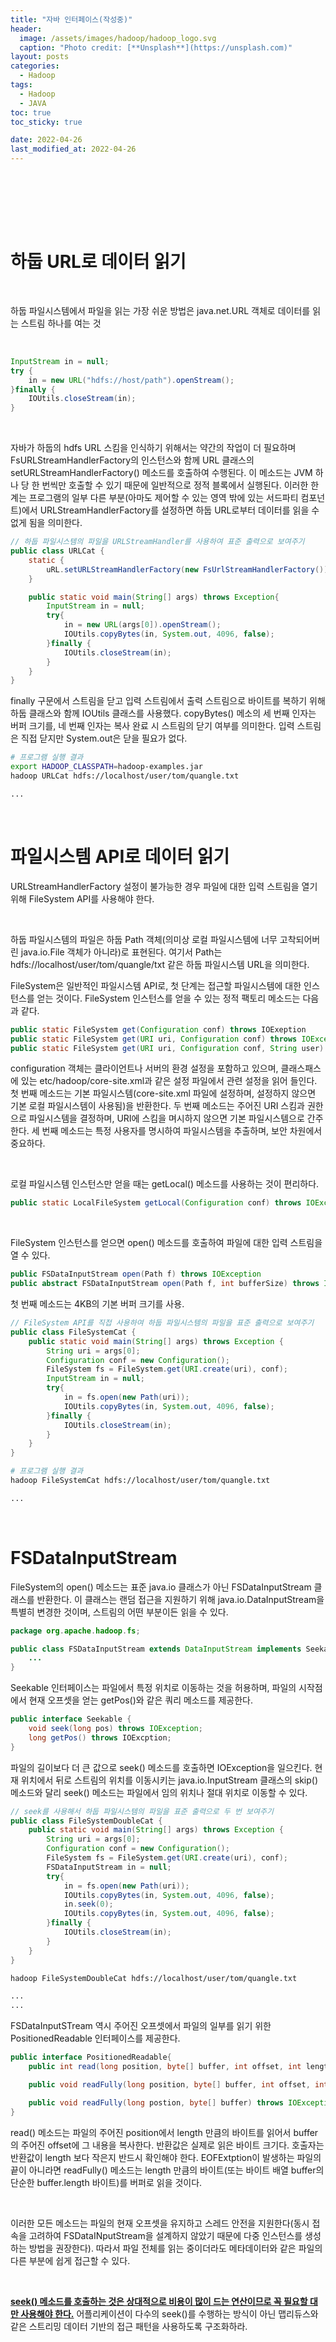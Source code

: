 ```yaml
---
title: "자바 인터페이스(작성중)"
header:
  image: /assets/images/hadoop/hadoop_logo.svg
  caption: "Photo credit: [**Unsplash**](https://unsplash.com)"
layout: posts
categories:
  - Hadoop
tags:
  - Hadoop
  - JAVA
toc: true
toc_sticky: true

date: 2022-04-26
last_modified_at: 2022-04-26
---
```


<a id="home1"></a>
<br><br>

<br><br>

# 하둡 URL로 데이터 읽기

<br>

하둡 파일시스템에서 파일을 읽는 가장 쉬운 방법은 java.net.URL 객체로 데이터를 읽는 스트림 하나를 여는 것

<br>

```java
InputStream in = null;
try {
    in = new URL("hdfs://host/path").openStream();
}finally {
    IOUtils.closeStream(in);
}
```
<br>

자바가 하둡의 hdfs URL 스킴을 인식하기 위해서는 약간의 작업이 더 필요하며 FsURLStreamHandlerFactory의 인스턴스와 함께 URL 클래스의 setURLStreamHandlerFactory() 메소드를 호출하여 수행된다. 이 메소드는 JVM 하나 당 한 번씩만 호출할 수 있기 때문에 일반적으로 정적 블록에서 실행된다. 이러한 한계는 프로그램의 일부 다른 부분(아마도 제어할 수 있는 영역 밖에 있는 서드파티 컴포넌트)에서 URLStreamHandlerFactory를 설정하면 하둡 URL로부터 데이터를 읽을 수 없게 됨을 의미한다. 

```java
// 하둡 파일시스템의 파일을 URLStreamHandler를 사용하여 표준 출력으로 보여주기
public class URLCat {
    static {
        uRL.setURLStreamHandlerFactory(new FsUrlStreamHandlerFactory());
    }

    public static void main(String[] args) throws Exception{
        InputStream in = null;
        try{
            in = new URL(args[0]).openStream();
            IOUtils.copyBytes(in, System.out, 4096, false);
        }finally {
            IOUtils.closeStream(in);
        }
    }
}
```

finally 구문에서 스트림을 닫고 입력 스트림에서 출력 스트림으로 바이트를 복하기 위해 하둡 클래스와 함께 IOUtils 클래스를 사용했다. copyBytes() 메소의 세 번째 인자는 버퍼 크기를, 네 번째 인자는 복사 완료 시 스트림의 닫기 여부를 의미한다. 입력 스트림은 직접 닫지만 System.out은 닫을 필요가 없다.

```bash
# 프로그램 실행 결과
export HADOOP_CLASSPATH=hadoop-examples.jar
hadoop URLCat hdfs://localhost/user/tom/quangle.txt

...
```

<br>

# 파일시스템 API로 데이터 읽기

URLStreamHandlerFactory 설정이 불가능한 경우 파일에 대한 입력 스트림을 열기 위해 FileSystem API를 사용해야 한다.

<br>

하둡 파일시스템의 파일은 하둡 Path 객체(의미상 로컬 파일시스템에 너무 고착되어버린 java.io.File 객체가 아니라)로 표현된다. 여기서 Path는 hdfs://localhost/user/tom/quangle/txt 같은 하둡 파일시스템 URL을 의미한다.

FileSystem은 일반적인 파일시스템 API로, 첫 단계는 접근할 파일시스템에 대한 인스턴스를 얻는 것이다. FileSystem 인스턴스를 얻을 수 있는 정적 팩토리 메소드는 다음과 같다.

```java
public static FileSystem get(Configuration conf) throws IOExeption
public static FileSystem get(URI uri, Configuration conf) throws IOException
public static FileSystem get(URI uri, Configuration conf, String user) throws IOException
```

configuration 객체는 클라이언트나 서버의 환경 설정을 포함하고 있으며, 클래스패스에 있는 etc/hadoop/core-site.xml과 같은 설정 파일에서 관련 설정을 읽어 들인다. 첫 번째 메소드는 기본 파일시스템(core-site.xml 파일에 설정하며, 설정하지 않으면 기본 로컬 파일시스템이 사용됨)을 반환한다. 두 번째 메소드는 주어진 URI 스킴과 권한으로 파일시스템을 결정하며, URI에 스킴을 며시하지 않으면 기본 파일시스템으로 간주한다. 세 번째 메소드는 특정 사용자를 명시하여 파일시스템을 추출하며, 보안 차원에서 중요하다.

<br>

로컬 파일시스템 인스턴스만 얻을 때는 getLocal() 메소드를 사용하는 것이 편리하다.

```java
public static LocalFileSystem getLocal(Configuration conf) throws IOException
```

<br>

FileSystem 인스턴스를 얻으면 open() 메소드를 호출하여 파일에 대한 입력 스트림을 열 수 있다.

```java
public FSDataInputStream open(Path f) throws IOException
public abstract FSDataInputStream open(Path f, int bufferSize) throws IOException
```

첫 번째 메소드는 4KB의 기본 버퍼 크기를 사용.

```java
// FileSystem API를 직접 사용하여 하둡 파일시스템의 파일을 표준 출력으로 보여주기
public class FileSystemCat {
    public static void main(String[] args) throws Exception {
        String uri = args[0];
        Configuration conf = new Configuration();
        FileSystem fs = FileSystem.get(URI.create(uri), conf);
        InputStream in = null;
        try{
            in = fs.open(new Path(uri));
            IOUtils.copyBytes(in, System.out, 4096, false);
        }finally {
            IOUtils.closeStream(in);
        }
    }
}
```

```bash
# 프로그램 실행 결과
hadoop FileSystemCat hdfs://localhost/user/tom/quangle.txt

...
```
<br>

# FSDataInputStream

FileSystem의 open() 메소드는 표준 java.io 클래스가 아닌 FSDataInputStream 클래스를 반환한다. 이 클래스는 랜덤 접근을 지원하기 위해 java.io.DataInputStream을 특별히 변경한 것이며, 스트림의 어떤 부분이든 읽을 수 있다.

```java
package org.apache.hadoop.fs;

public class FSDataInputStream extends DataInputStream implements Seekable, PositionedReadable {
    ...
}
```

Seekable 인터페이스는 파일에서 특정 위치로 이동하는 것을 허용하며, 파일의 시작점에서 현재 오프셋을 얻는 getPos()와 같은 쿼리 메소드를 제공한다.

```java
public interface Seekable {
    void seek(long pos) throws IOException;
    long getPos() throws IOExcption;
}
```

파일의 길이보다 더 큰 값으로 seek() 메소드를 호출하면 IOException을 일으킨다. 현재 위치에서 뒤로 스트림의 위치를 이동시키는 java.io.InputStream 클래스의 skip() 메소드와 달리 seek() 메소드는 파일에서 임의 위치나 절대 위치로 이동할 수 있다.

```java
// seek를 사용해서 하둡 파일시스템의 파일을 표준 출력으로 두 번 보여주기
public class FileSystemDoubleCat {
    public static void main(String[] args) throws Exception {
        String uri = args[0];
        Configuration conf = new Configuration();
        FileSystem fs = FileSystem.get(URI.create(uri), conf);
        FSDataInputStream in = null;
        try{
            in = fs.open(new Path(uri));
            IOUtils.copyBytes(in, System.out, 4096, false);
            in.seek(0);
            IOUtils.copyBytes(in, System.out, 4096, false);
        }finally {
            IOUtils.closeStream(in);
        }
    }
}
```
```bash
hadoop FileSystemDoubleCat hdfs://localhost/user/tom/quangle.txt

...
...
```

FSDataInputSTream 역시 주어진 오프셋에서 파일의 일부를 읽기 위한 PositionedReadable 인터페이스를 제공한다.

```java
public interface PositionedReadable{
    public int read(long position, byte[] buffer, int offset, int length) throws IOException;

    public void readFully(long position, byte[] buffer, int offset, int length) throws IOException;

    public void readFully(long postion, byte[] buffer) throws IOException;
}
```

read() 메소드는 파일의 주어진 position에서 length 만큼의 바이트를 읽어서 buffer의 주어진 offset에 그 내용을 복사한다. 반환값은 실제로 읽은 바이트 크기다. 호출자는 반환값이 length 보다 작은지 반드시 확인해야 한다. EOFExtption이 발생하는 파일의 끝이 아니라면 readFully() 메소드는 length 만큼의 바이트(또는 바이트 배열 buffer의 단순한 buffer.length 바이트)를 버퍼로 읽을 것이다.

<br>

이러한 모든 메소드는 파일의 현재 오프셋을 유지하고 스레드 안전을 지원한다(동시 접속을 고려하여 FSDataINputStream을 설계하지 않았기 때문에 다중 인스턴스를 생성하는 방법을 권장한다). 따라서 파일 전체를 읽는 중이더라도 메타데이터와 같은 파일의 다른 부분에 쉽게 접근할 수 있다.

<br>

<b><u>seek() 메소드를 호출하는 것은 상대적으로 비용이 많이 드는 연산이므로 꼭 필요할 대만 사용해야 한다.</u></b> 어플리케이션이 다수의 seek()를 수행하는 방식이 아닌 맵리듀스와 같은 스트리밍 데이터 기반의 접근 패턴을 사용하도록 구조화하라. 